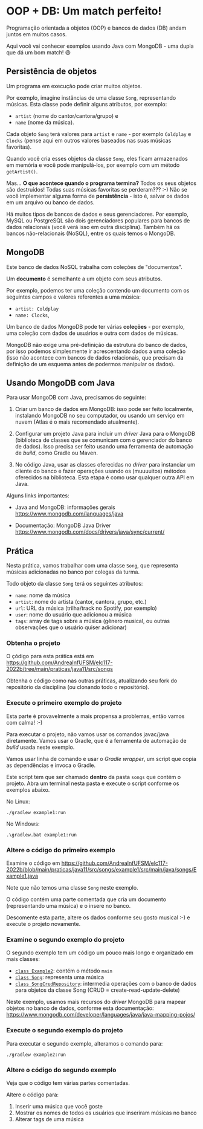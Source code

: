<!--
author:   Andrea Charão

email:    andrea@inf.ufsm.br

version:  0.0.1

language: PT-BR

narrator: Brazilian Portuguese Female

comment:  Material de apoio interativo elaborado para a disciplina
          ELC117 - Paradigmas de Programação,
          da Universidade Federal de Santa Maria

link:     https://cdn.jsdelivr.net/chartist.js/latest/chartist.min.css

script:   https://cdn.jsdelivr.net/chartist.js/latest/chartist.min.js

translation: English  translations/English.md


onload
window.CodeRunner = {
    ws: undefined,
    handler: {},

    init(url) {
        this.ws = new WebSocket(url);
        const self = this
        this.ws.onopen = function () {
            self.log("connections established");
            setInterval(function() {
                self.ws.send("ping")
            }, 15000);
        }
        this.ws.onmessage = function (e) {
            // e.data contains received string.

            let data
            try {
                data = JSON.parse(e.data)
            } catch (e) {
                self.warn("received message could not be handled =>", e.data)
            }
            if (data) {
                self.handler[data.uid](data)
            }
        }
        this.ws.onclose = function () {
            self.warn("connection closed")
        }
        this.ws.onerror = function (e) {
            self.warn("an error has occurred => ", e)
        }
    },
    log(...args) {
        console.log("CodeRunner:", ...args)
    },
    warn(...args) {
        console.warn("CodeRunner:", ...args)
    },
    handle(uid, callback) {
        this.handler[uid] = callback
    },
    send(uid, message) {
        message.uid = uid
        this.ws.send(JSON.stringify(message))
    }
}

window.CodeRunner.init("wss://coderunner.informatik.tu-freiberg.de/")
//window.CodeRunner.init("ws://127.0.0.1:8000/")

@end


@LIA.c:       @LIA.eval(`["main.c"]`, `gcc -Wall main.c -o a.out`, `./a.out`)
@LIA.clojure: @LIA.eval(`["main.clj"]`, `none`, `clojure -M main.clj`)
@LIA.cpp:     @LIA.eval(`["main.cpp"]`, `g++ main.cpp -o a.out`, `./a.out`)
@LIA.go:      @LIA.eval(`["main.go"]`, `go build main.go`, `./main`)
@LIA.haskell: @LIA.eval(`["main.hs"]`, `ghc main.hs -o main`, `./main`)
@LIA.java:    @LIA.eval(`["@0.java"]`, `javac @0.java`, `java @0`)
@LIA.julia:   @LIA.eval(`["main.jl"]`, `none`, `julia main.jl`)
@LIA.mono:    @LIA.eval(`["main.cs"]`, `mcs main.cs`, `mono main.exe`)
@LIA.nasm:    @LIA.eval(`["main.asm"]`, `nasm -felf64 main.asm && ld main.o`, `./a.out`)
@LIA.python:  @LIA.python3
@LIA.python2: @LIA.eval(`["main.py"]`, `python2.7 -m compileall .`, `python2.7 main.pyc`)
@LIA.python3: @LIA.eval(`["main.py"]`, `none`, `python3 main.py`)
@LIA.r:       @LIA.eval(`["main.R"]`, `none`, `Rscript main.R`)
@LIA.rust:    @LIA.eval(`["main.rs"]`, `rustc main.rs`, `./main`)
@LIA.zig:     @LIA.eval(`["main.zig"]`, `zig build-exe ./main.zig -O ReleaseSmall`, `./main`)

@LIA.dotnet:  @LIA.dotnet_(@uid)

@LIA.dotnet_
<script>
var uid = "@0"
var files = []

files.push(["project.csproj", `<Project Sdk="Microsoft.NET.Sdk">
  <PropertyGroup>
    <OutputType>Exe</OutputType>
    <TargetFramework>net6.0</TargetFramework>
    <ImplicitUsings>enable</ImplicitUsings>
    <Nullable>enable</Nullable>
  </PropertyGroup>
</Project>`])

files.push(["Program.cs", `@input(0)`])

send.handle("input", (e) => {
    CodeRunner.send(uid, {stdin: e})
})
send.handle("stop",  (e) => {
    CodeRunner.send(uid, {stop: true})
});


CodeRunner.handle(uid, function (msg) {
    switch (msg.service) {
        case 'data': {
            if (msg.ok) {
                CodeRunner.send(uid, {compile: "dotnet build -nologo"})
            }
            else {
                send.lia("LIA: stop")
            }
            break;
        }
        case 'compile': {
            if (msg.ok) {
                if (msg.message) {
                    if (msg.problems.length)
                        console.warn(msg.message);
                    else
                        console.log(msg.message);
                }

                send.lia("LIA: terminal")
                console.clear()
                CodeRunner.send(uid, {exec: "dotnet run"})
            } else {
                send.lia(msg.message, msg.problems, false)
                send.lia("LIA: stop")
            }
            break;
        }
        case 'stdout': {
            if (msg.ok)
                console.stream(msg.data)
            else
                console.error(msg.data);
            break;
        }

        case 'stop': {
            if (msg.error) {
                console.error(msg.error);
            }

            if (msg.images) {
                for(let i = 0; i < msg.images.length; i++) {
                    console.html("<hr/>", msg.images[i].file)
                    console.html("<img title='" + msg.images[i].file + "' src='" + msg.images[i].data + "' onclick='window.LIA.img.click(\"" + msg.images[i].data + "\")'>")
                }

            }

            send.lia("LIA: stop")
            break;
        }

        default:
            console.log(msg)
            break;
    }
})


CodeRunner.send(
    uid, { "data": files }
);

"LIA: wait"
</script>
@end

@LIA.eval:  @LIA.eval_(false,@uid,`@0`,@1,@2)

@LIA.evalWithDebug: @LIA.eval_(true,@uid,`@0`,@1,@2)

@LIA.eval_
<script>
const uid = "@1"
var order = @2
var files = []

if (order[0])
  files.push([order[0], `@input(0)`])
if (order[1])
  files.push([order[1], `@input(1)`])
if (order[2])
  files.push([order[2], `@input(2)`])
if (order[3])
  files.push([order[3], `@input(3)`])
if (order[4])
  files.push([order[4], `@input(4)`])
if (order[5])
  files.push([order[5], `@input(5)`])
if (order[6])
  files.push([order[6], `@input(6)`])
if (order[7])
  files.push([order[7], `@input(7)`])
if (order[8])
  files.push([order[8], `@input(8)`])
if (order[9])
  files.push([order[9], `@input(9)`])


send.handle("input", (e) => {
    CodeRunner.send(uid, {stdin: e})
})
send.handle("stop",  (e) => {
    CodeRunner.send(uid, {stop: true})
});


CodeRunner.handle(uid, function (msg) {
    switch (msg.service) {
        case 'data': {
            if (msg.ok) {
                CodeRunner.send(uid, {compile: @3})
            }
            else {
                send.lia("LIA: stop")
            }
            break;
        }
        case 'compile': {
            if (msg.ok) {
                if (msg.message) {
                    if (msg.problems.length)
                        console.warn(msg.message);
                    else
                        console.log(msg.message);
                }

                send.lia("LIA: terminal")
                CodeRunner.send(uid, {exec: @4})

                if(!@0) {
                  console.clear()
                }
            } else {
                send.lia(msg.message, msg.problems, false)
                send.lia("LIA: stop")
            }
            break;
        }
        case 'stdout': {
            if (msg.ok)
                console.stream(msg.data)
            else
                console.error(msg.data);
            break;
        }

        case 'stop': {
            if (msg.error) {
                console.error(msg.error);
            }

            if (msg.images) {
                for(let i = 0; i < msg.images.length; i++) {
                    console.html("<hr/>", msg.images[i].file)
                    console.html("<img title='" + msg.images[i].file + "' src='" + msg.images[i].data + "' onclick='window.LIA.img.click(\"" + msg.images[i].data + "\")'>")
                }

            }

            send.lia("LIA: stop")
            break;
        }

        default:
            console.log(msg)
            break;
    }
})


CodeRunner.send(
    uid, { "data": files }
);

"LIA: wait"
</script>
@end
-->

# OOP + DB: Um match perfeito!

Programação orientada a objetos (OOP) e bancos de dados (DB) andam juntos em muitos casos. 

Aqui você vai conhecer exemplos usando Java com MongoDB - uma dupla que dá um bom match! 😃


## Persistência de objetos


Um programa em execução pode criar muitos objetos. 

Por exemplo, imagine instâncias de uma classe `Song`, representando músicas. Esta classe pode definir alguns atributos, por exemplo:

* `artist` (nome do cantor/cantora/grupo) e 
* `name` (nome da música).  

Cada objeto `Song` terá valores para `artist` e `name` - por exemplo `Coldplay` e `Clocks` (pense aqui em outros valores baseados nas suas músicas favoritas). 

Quando você cria esses objetos da classe `Song`, eles ficam armazenados em memória e você pode manipulá-los, por exemplo com um método `getArtist()`.

Mas... **O que acontece quando o programa termina?** Todos os seus objetos são destruídos! Todas suas músicas favoritas se perderam??? :-) Não se você implementar alguma forma de **persistência**  - isto é, salvar os dados em um arquivo ou banco de dados.

Há muitos tipos de bancos de dados e seus gerenciadores. Por exemplo, MySQL ou PostgreSQL são dois gerenciadores populares para bancos de dados relacionais (você verá isso em outra disciplina). Também há os bancos não-relacionais (NoSQL), entre os quais temos o MongoDB.


## MongoDB

Este banco de dados NoSQL trabalha com coleções de "documentos".

Um **documento** é semelhante a um objeto com seus atributos. 

Por exemplo, podemos ter uma coleção  contendo um documento com os seguintes campos e valores referentes a uma música:

* `artist: Coldplay` 
* `name: Clocks`, 

Um banco de dados MongoDB  pode ter várias **coleções** - por exemplo, uma coleção com dados de usuários e outra com dados de músicas.

MongoDB não exige uma pré-definição da estrutura do banco de dados, por isso podemos simplesmente ir acrescentando dados a uma coleção (isso não acontece com bancos de dados relacionais, que precisam da definição de um esquema antes de podermos manipular os dados).


## Usando MongoDB com Java

Para usar MongoDB com Java, precisamos do seguinte:

1. Criar um banco de dados em MongoDB: isso pode ser feito localmente, instalando MongoDB no seu computador, ou usando um serviço em nuvem (Atlas é o mais recomendado atualmente).

2. Configurar um projeto Java para incluir um *driver* Java para o MongoDB (biblioteca de classes que se comunicam com o gerenciador do banco de dados). Isso precisa ser feito usando uma ferramenta de automação de *build*, como Gradle ou Maven.

3. No código Java, usar as classes oferecidas no *driver* para instanciar um cliente do banco e fazer operações usando os (muuuuitos) métodos oferecidos na biblioteca. Esta etapa é como usar qualquer outra API em Java.

Alguns links importantes:

* Java and MongoDB: informações gerais
  https://www.mongodb.com/languages/java

* Documentação: MongoDB Java Driver  
  https://www.mongodb.com/docs/drivers/java/sync/current/



## Prática

Nesta prática, vamos trabalhar com uma classe `Song`, que representa músicas adicionadas no banco por colegas da turma.

Todo objeto da classe `Song` terá os seguintes atributos:
* `name`: nome da música
* `artist`: nome do artista (cantor, cantora, grupo, etc.)
* `url`: URL da música (trilha/track no Spotify, por exemplo)
* `user`: nome do usuário que adicionou a música
* `tags`: array de tags sobre a música (gênero musical, ou outras observações que o usuário quiser adicionar)


### Obtenha o projeto

O çódigo para esta prática está em https://github.com/AndreaInfUFSM/elc117-2022b/tree/main/praticas/java11/src/songs


Obtenha o código como nas outras práticas, atualizando seu fork do repositório da disciplina (ou clonando todo o repositório).

### Execute o primeiro exemplo do projeto

Esta parte é provavelmente a mais propensa a problemas, então vamos com calma! :-)

Para executar o projeto, não vamos usar os comandos javac/java diretamente. Vamos usar o Gradle, que é a ferramenta de automação de *build* usada neste exemplo.

Vamos usar linha de comando e usar o *Gradle wrapper*, um script que copia as dependências e invoca o Gradle. 

Este script tem que ser chamado **dentro** da pasta `songs` que contém o projeto. Abra um terminal nesta pasta e execute o script conforme os exemplos abaixo.

No Linux:
```
./gradlew example1:run
```

No Windows:
```
.\gradlew.bat example1:run
```



### Altere o código do primeiro exemplo

Examine o código em https://github.com/AndreaInfUFSM/elc117-2022b/blob/main/praticas/java11/src/songs/example1/src/main/java/songs/Example1.java

Note que não temos uma classe `Song` neste exemplo.

O código contém uma parte comentada que cria um documento (representando uma música) e o insere no banco. 

Descomente esta parte, altere os dados conforme seu gosto musical :-) e execute o projeto novamente.


### Examine o segundo exemplo do projeto

O segundo exemplo tem um código um pouco mais longo e organizado em mais classes:


* [`class Example2`](https://github.com/AndreaInfUFSM/elc117-2022b/blob/main/praticas/java11/src/songs/example2/src/main/java/songs/Example2.java): contém o método `main`
* [`class Song`](https://github.com/AndreaInfUFSM/elc117-2022b/blob/main/praticas/java11/src/songs/example2/src/main/java/songs/Song.java): representa uma música
* [`class SongCrudRepository`](https://github.com/AndreaInfUFSM/elc117-2022b/blob/main/praticas/java11/src/songs/example2/src/main/java/songs/SongCrudRepository.java): intermedia operações com o banco de dados para objetos da classe Song (CRUD = create-read-update-delete)

Neste exemplo, usamos mais recursos do *driver* MongoDB para mapear objetos no banco de dados, conforme esta documentação: https://www.mongodb.com/developer/languages/java/java-mapping-pojos/

### Execute o segundo exemplo do projeto

Para executar o segundo exemplo, alteramos o comando para:
```
./gradlew example2:run
```

### Altere o código do segundo exemplo


Veja que o código tem várias partes comentadas.

Altere o código para:
1. Inserir uma música que você goste 
2. Mostrar os nomes de todos os usuários que inseriram músicas no banco
3. Alterar tags de uma música









